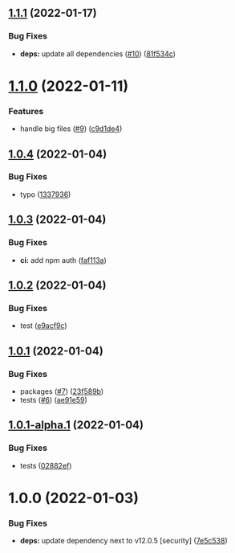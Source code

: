 ## [1.1.1](https://github.com/SocialGouv/anonymify/compare/v1.1.0...v1.1.1) (2022-01-17)


### Bug Fixes

* **deps:** update all dependencies ([#10](https://github.com/SocialGouv/anonymify/issues/10)) ([81f534c](https://github.com/SocialGouv/anonymify/commit/81f534c643191e46aa083f2b868fa4876664d7b9))

# [1.1.0](https://github.com/SocialGouv/anonymify/compare/v1.0.4...v1.1.0) (2022-01-11)


### Features

* handle big files ([#9](https://github.com/SocialGouv/anonymify/issues/9)) ([c9d1de4](https://github.com/SocialGouv/anonymify/commit/c9d1de4ba8f0e76ad6ea1d21d3ecf734b5d6905e))

## [1.0.4](https://github.com/SocialGouv/anonymify/compare/v1.0.3...v1.0.4) (2022-01-04)


### Bug Fixes

* typo ([1337936](https://github.com/SocialGouv/anonymify/commit/1337936d44871e01f801dea726cd863fbf32e598))

## [1.0.3](https://github.com/SocialGouv/anonymify/compare/v1.0.2...v1.0.3) (2022-01-04)


### Bug Fixes

* **ci:** add npm auth ([faf113a](https://github.com/SocialGouv/anonymify/commit/faf113a2740d6cfb53d4f0dae1dd461ec41ec38f))

## [1.0.2](https://github.com/SocialGouv/anonymify/compare/v1.0.1...v1.0.2) (2022-01-04)


### Bug Fixes

* test ([e9acf9c](https://github.com/SocialGouv/anonymify/commit/e9acf9cf1a83d377046079bf63a5e6c440af4965))

## [1.0.1](https://github.com/SocialGouv/anonymify/compare/v1.0.0...v1.0.1) (2022-01-04)


### Bug Fixes

* packages ([#7](https://github.com/SocialGouv/anonymify/issues/7)) ([23f589b](https://github.com/SocialGouv/anonymify/commit/23f589b92aebc5fed0e4940b037daf878eb5836c))
* tests ([#6](https://github.com/SocialGouv/anonymify/issues/6)) ([ae91e59](https://github.com/SocialGouv/anonymify/commit/ae91e5975fd8784a846f88ce0bf8835fd9e009ef))

## [1.0.1-alpha.1](https://github.com/SocialGouv/anonymify/compare/v1.0.0...v1.0.1-alpha.1) (2022-01-04)


### Bug Fixes

* tests ([02882ef](https://github.com/SocialGouv/anonymify/commit/02882ef28ba6e2c1e1e02affe9513c4d994f635f))

# 1.0.0 (2022-01-03)


### Bug Fixes

* **deps:** update dependency next to v12.0.5 [security] ([7e5c538](https://github.com/SocialGouv/anonymify/commit/7e5c5384774776d50feeb75a788916c1210c0d32))
